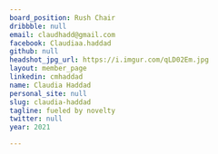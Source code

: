```yaml
---
board_position: Rush Chair
dribbble: null
email: claudhadd@gmail.com
facebook: Claudiaa.haddad
github: null
headshot_jpg_url: https://i.imgur.com/qLD02Em.jpg
layout: member_page
linkedin: cmhaddad
name: Claudia Haddad
personal_site: null
slug: claudia-haddad
tagline: fueled by novelty
twitter: null
year: 2021

---
```

